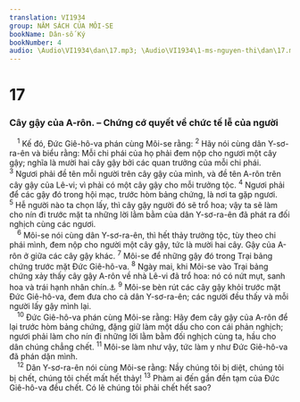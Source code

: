```yaml
---
translation: VI1934
group: NĂM SÁCH CỦA MÔI-SE
bookName: Dân-số Ký 
bookNumber: 4
audio: \Audio\VI1934\dan\17.mp3; \Audio\VI1934\1-ms-nguyen-thi\dan\17.mp3
---
```


<div class="title"><h1>17</h1><h3>Cây gậy của A-rôn. – Chứng cớ quyết về chức tế lễ của người</h3></div>
<span class="verse dan_17_1"> <sup>1</sup> Kế đó, Đức Giê-hô-va phán cùng Môi-se rằng: </span>
<span class="verse dan_17_2"><sup>2</sup> Hãy nói cùng dân Y-sơ-ra-ên và biểu rằng: Mỗi chi phái của họ phải đem nộp cho ngươi một cây gậy; nghĩa là mười hai cây gậy bởi các quan trưởng của mỗi chi phái. </span>
<span class="verse dan_17_3"><sup>3</sup> Ngươi phải đề tên mỗi người trên cây gậy của mình, và đề tên A-rôn trên cây gậy của Lê-vi; vì phải có một cây gậy cho mỗi trưởng tộc. </span>
<span class="verse dan_17_4"><sup>4</sup> Ngươi phải để các gậy đó trong hội mạc, trước hòm bảng chứng, là nơi ta gặp ngươi. </span>
<span class="verse dan_17_5"><sup>5</sup> Hễ người nào ta chọn lấy, thì cây gậy người đó sẽ trổ hoa; vậy ta sẽ làm cho nín đi trước mặt ta những lời lằm bằm của dân Y-sơ-ra-ên đã phát ra đối nghịch cùng các ngươi. <br/></span>
<span class="verse dan_17_6"> <sup>6</sup> Môi-se nói cùng dân Y-sơ-ra-ên, thì hết thảy trưởng tộc, tùy theo chi phái mình, đem nộp cho người một cây gậy, tức là mười hai cây. Gậy của A-rôn ở giữa các cây gậy khác. </span>
<span class="verse dan_17_7"><sup>7</sup> Môi-se để những gậy đó trong Trại bảng chứng trước mặt Đức Giê-hô-va. </span>
<span class="verse dan_17_8"><sup>8</sup> Ngày mai, khi Môi-se vào Trại bảng chứng xảy thấy cây gậy A-rôn về nhà Lê-vi đã trổ hoa: nó có nứt mụt, sanh hoa và trái hạnh nhân chín.<a data-toggle="tooltip" data-placement="bottom" title="He 9:4">⚓</a></span>
<span class="verse dan_17_9"><sup>9</sup> Môi-se bèn rút các cây gậy khỏi trước mặt Đức Giê-hô-va, đem đưa cho cả dân Y-sơ-ra-ên; các người đều thấy và mỗi người lấy gậy mình lại. <br/></span>
<span class="verse dan_17_10"> <sup>10</sup> Đức Giê-hô-va phán cùng Môi-se rằng: Hãy đem cây gậy của A-rôn để lại trước hòm bảng chứng, đặng giữ làm một dấu cho con cái phản nghịch; ngươi phải làm cho nín đi những lời lằm bằm đối nghịch cùng ta, hầu cho dân chúng chẳng chết. </span>
<span class="verse dan_17_11"><sup>11</sup> Môi-se làm như vậy, tức làm y như Đức Giê-hô-va đã phán dặn mình. <br/></span>
<span class="verse dan_17_12"> <sup>12</sup> Dân Y-sơ-ra-ên nói cùng Môi-se rằng: Nầy chúng tôi bị diệt, chúng tôi bị chết, chúng tôi chết mất hết thảy! </span>
<span class="verse dan_17_13"><sup>13</sup> Phàm ai đến gần đền tạm của Đức Giê-hô-va đều chết. Có lẽ chúng tôi phải chết hết sao? <br/></span>

